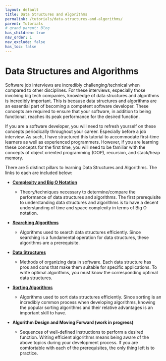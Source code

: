 ```yaml
---
layout: default
title: Data Structures and Algorithms
permalink: /tutorials/data-structures-and-algorithms/
parent: Tutorials
# grand_parent: Blog
has_children: true
nav_order: 1
nav_exclude: false
has_toc: false
---
```


# Data Structures and Algorithms

Software job interviews are incredibly challenging/technical when compared to other disciplines. For these interviews, especially those involving big tech companies, knowledge of data structures and algorithms is incredibly important. This is because data structures and algorithms are an essential part of becoming a competent software developer. These concepts are required to ensure that your software, in addition to being functional, reaches its peak performance for the desired function. 

If you are a software developer, you will need to refresh yourself on these concepts periodically throughout your career. Especially before a job interview. As such, I have structured this tutorial to accommodate first-time learners as well as experienced programmers. However, if you are learning these concepts for the first time, you will need to be familiar with the concepts of object oriented programming (OOP), recursion, and stack/heap memory.

There are 5 distinct pillars to learning Data Structures and Algorithms. The links to each are included below:
- [**Complexity and Big O Notation**](/tutorials-cheat-sheets/data-structures-and-algorithms/complexity-and-big-o-notation/)
  - Theory/techniques necessary to determine/compare the performance of data structures and algorithms. The first prerequisite to understanding data structures and algorithms is to have a decent understanding of time and space complexity in terms of Big O notation.

- [**Searching Algorithms**](/tutorials-cheat-sheets/data-structures-and-algorithms/searching-algorithms/)
  - Algorithms used to search data structures efficiently. Since searching is a fundamental operation for data structures, these algorithms are a prerequisite.

- [**Data Structures**](/tutorials-cheat-sheets/data-structures-and-algorithms/data-structures/)
  - Methods of organizing data in software. Each data structure has pros and cons that make them suitable for specific applications. To write optimal algorithms, you must know the corresponding optimal data structures. 

- [**Sorting Algorithms**](/tutorials-cheat-sheets/data-structures-and-algorithms/sorting-algorithms/)
  - Algorithms used to sort data structures efficiently. Since sorting is an incredibly common process when developing algorithms, knowing the popular sorting algorithms and their relative advantages is an important skill to have. 

- **Algorithm Design and Moving Forward (work in progress)** 
  - Sequences of well-defined instructions to perform a desired function. Writing efficient algorithms means being aware of the above topics during your development process. If you are comfortable with each of the prerequisites, the only thing left is to practice.